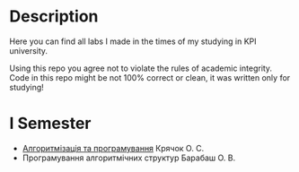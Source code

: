 # Description
Here you can find all labs I made in the times of my studying in KPI university. 

Using this repo you agree not to violate the rules of academic integrity.
Code in this repo might be not 100% correct or clean, it was written only for studying!
# I Semester
* [Алгоритмізація та програмування](https://github.com/jscursed-dev/kpi_labs/tree/main/1stSemester/CLabs) Крячок О. С.
* Програмування алгоритмічних структур Барабаш О. В.
